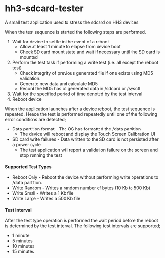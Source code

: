 
# hh3-sdcard-tester
A small test application used to stress the sdcard on HH3 devices

When the test sequence is started the following steps are performed.
1. Wait for device to settle in the event of a reboot		 
	 - Allow at least 1 minute to elapse from device boot
	 - Check SD card mount state and wait if necessary until the SD card is mounted
2. Perform the test task if performing a write test (i.e. all except the reboot test)
     - Check integrity of previous generated file if one exists using MD5 validation.
     - Generate new data and calculate MD5
     - Record the MD5 has of generated data in /sdcard or /sysctl
3. Wait for the specified period of time denoted by the test interval
4. Reboot device

When the application launches after a device reboot, the test sequence is repeated. Hence the test is performed repeatedly until one of the following  error conditions are detected;
 - Data partition format - The OS has formatted the /data partition
	 - The device will reboot and display the Touch Screen Calibration UI
 - SD card write failures - Data written to the SD card is not persisted after a power cycle
	 - The test application will report a validation failure on the screen and stop running the test

#### Supported Test Types
 - Reboot Only - Reboot the device without performing write operations to /data partition.
 - Write Random - Writes a random number of bytes (10 Kb to 500 Kb)
 - Write Small - Writes a 1 Kb file
 - Write Large - Writes a 500 Kb file

#### Test Interval
After the test type operation is performed the wait period before the reboot is determined by the test interval. The following test intervals are supported;
 - 1 minute
 - 5 minutes
 - 10 minutes
 - 15 minutes
